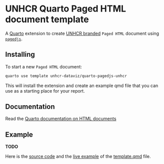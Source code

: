 # UNHCR Quarto Paged HTML document template

A [Quarto](https://quarto.org/) extension to create [UNHCR branded](https://www.unhcr.org/brand) `Paged HTML` document using [`pagedjs`](https://pagedjs.org/).

## Installing

To start a new `Paged HTML` document:

```bash
quarto use template unhcr-dataviz/quarto-pagedjs-unhcr
```

This will install the extension and create an example qmd file that you can use as a starting place for your report.

## Documentation

Read the [Quarto documentation on HTML documents](https://quarto.org/docs/output-formats/html-basics.html)

## Example

**TODO**

Here is the [source code](template.qmd) and the [live example]() of the [template.qmd](template.qmd) file.
